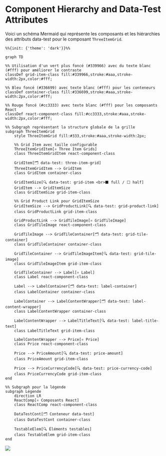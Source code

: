 # Component Hierarchy and Data-Test Attributes

Voici un schéma Mermaid qui représente les composants et les hiérarchies des attributs data-test pour le composant `ThreeItemGrid`.

```mermaid
%%{init: {'theme': 'dark'}}%%

graph TD

%% Utilisation d'un vert plus foncé (#339966) avec du texte blanc (#fff) pour améliorer le contraste
classDef grid-item-class fill:#339966,stroke:#aaa,stroke-width:2px,color:#fff;

%% Bleu foncé (#336699) avec texte blanc (#fff) pour les conteneurs
classDef container-class fill:#336699,stroke:#aaa,stroke-width:2px,color:#fff;

%% Rouge foncé (#cc3333) avec texte blanc (#fff) pour les composants React
classDef react-component-class fill:#cc3333,stroke:#aaa,stroke-width:2px,color:#fff;

%% Subgraph représentant la structure globale de la grille
subgraph ThreeItemGrid
    style ThreeItemGrid fill:#333,stroke:#aaa,stroke-width:2px;

    %% Grid Item avec taille configurable
    ThreeItemGridItem[⚛️ Three Item Grids]
    class ThreeItemGridItem react-component-class

    GridItem[🗂️ data-test: three-item-grid]
    ThreeItemGridItem --> GridItem
    class GridItem container-class

    GridItemSize[🔍 data-test: grid-item <br>⬛ full / ⬜ half]
    GridItem --> GridItemSize
    class GridItemSize grid-item-class

    %% Grid Product Link pour GridItemSize
    GridItemSize --> GridProductLink[🔍 data-test: grid-product-link]
    class GridProductLink grid-item-class

    GridProductLink --> GridTileImage[⚛️ GridTileImage]
    class GridTileImage react-component-class

    GridTileImage --> GridTileContainer[🗂️ data-test: grid-tile-container]
    class GridTileContainer container-class

    GridTileContainer --> GridTileImageItem[🔍 data-test: grid-tile-image]
    class GridTileImageItem grid-item-class

    GridTileContainer --> Label[⚛️ Label]
    class Label react-component-class

    Label --> LabelContainer[🗂️ data-test: label-container]
    class LabelContainer container-class

    LabelContainer --> LabelContentWrapper[🗂️ data-test: label-content-wrapper]
    class LabelContentWrapper container-class

    LabelContentWrapper --> LabelTitleText[🔍 data-test: label-title-text]
    class LabelTitleText grid-item-class

    LabelContentWrapper --> Price[⚛️ Price]
    class Price react-component-class

    Price --> PriceAmount[🔍 data-test: price-amount]
    class PriceAmount grid-item-class

    Price --> PriceCurrencyCode[🔍 data-test: price-currency-code]
    class PriceCurrencyCode grid-item-class
end

%% Subgraph pour la légende
subgraph Légende
    direction LR
    ReactComp[⚛️ Composants React]
    class ReactComp react-component-class

    DataTestCont[🗂️ Conteneur data-test]
    class DataTestCont container-class

    TestableElem[🔍 Éléments testables]
    class TestableElem grid-item-class
end

```

[![](https://mermaid.ink/img/pako:eNqVVs1u20YQfpUFA0ENIKaWlcoWWwRo5aII4ACBraJAKx9W5FBaeLlLLJeJHUGX3nooeilQoCnQs4E8QO96E79A-wid3RUp_oh2woNE7sx837czQ-6svVBG4AVer7dmgumArPt6BQn0A9KPqLrubza93lzMxVLRdEVmZ-a-1yPfa8ZZRjWTgkT9XJA3oDRJeZ6RWIpwe0c-ezIaTSbj8VNC30BIopxouNFAFpyKEK1xHD8lqcwVocn2jjOpQBEOJJRCK5ppmIuQ0yw7g5gsFYt8piHx7RKJGefBDn-QaSWvIXhCKd3d-29ZpFfBcXozCCWXKjBkX-6Uf8Mhr2ocjyeTncYugRwyKwsE5Cqr6DKLlAlQDV0G81N1Xch8CXthYTjC66OEJanMqNAZuQAa6oo8ZZ596yBA6JpIh_-pIi_zhWsEBana3mWIisyEU4LBeahzBWTJ5YJiISMw61g6zrGWWRE5WymAl1jL77Coc0HwyvQt-tcMZSoflmh1GQjUZsNM_C5n1BCbEsVsmSu6MCqMa43H_P90_-f7f__5zRkcgjFlV87fZa0VdTi7LsT9lvj__f3Hz4Ygopr6GjJ8zbSBcy1tmvuqQxrx_RclTlVO6dBowUP8l-wdoIbff60KKF8p8tVCvbj_8J7EOefkc3L_4S-yojy-qoPUlBjEQ2rMevNlbVbotZIRdgo5Z-LadXEbtYZXEO8CTdzh3aTOwefocdWUV4nuUth0K4hnjMPLhC6haJTaYouptHxch-zdq3zToqyHmsfqxw8w-GX1D6ooQdpdUuffO7b2vGvgA-m2AtjDKbCd80C62-TndAG8SLR9qKHblccT69xKvAezyY1HRybr0V1pbHjVaFHeD_jdSx_jNtt46xwPK9gDPSqj4lpqmTHNYYbnSKuYToM2dt8cNG36MrarlF3MrxULy7fGPtTA7crjxXRuJd7XicxFexupsfnUGtssLqhLf4NhmisFIryd4mzUwRPuXHwzP7XpqghtUhBR8zx1xzklfHu3RHP1wDwvlwxJxBSEduw6v3Ar9tSfYvqKRE8bE0FNXundlXfnfIYbnuF-TVHLxp0WM9A-HzXsalBXkxq7OYu_5cV3ZfsLbjoBI1fvjI2jtxLSkUxv4CWgEsoinGXXJnju2Tl27gV4i5pxpuRzby426EpzLS9vRegFOLTAwFM4eq28IKY8w6c8xd3BGaOY_qRcTan4UcqkCIGIaaleueHZztDWxQvW3o0XHB-Nnx0_H05Ono-GJ6fDk4F36wVHm4H3zkIMnx25a3h8OpycfjEab_4HDOwk4w?type=png)](https://mermaid-js.github.io/mermaid-live-editor/edit#pako:eNqVVs1u20YQfpUFA0ENIKaWlcoWWwRo5aII4ACBraJAKx9W5FBaeLlLLJeJHUGX3nooeilQoCnQs4E8QO96E79A-wid3RUp_oh2woNE7sx837czQ-6svVBG4AVer7dmgumArPt6BQn0A9KPqLrubza93lzMxVLRdEVmZ-a-1yPfa8ZZRjWTgkT9XJA3oDRJeZ6RWIpwe0c-ezIaTSbj8VNC30BIopxouNFAFpyKEK1xHD8lqcwVocn2jjOpQBEOJJRCK5ppmIuQ0yw7g5gsFYt8piHx7RKJGefBDn-QaSWvIXhCKd3d-29ZpFfBcXozCCWXKjBkX-6Uf8Mhr2ocjyeTncYugRwyKwsE5Cqr6DKLlAlQDV0G81N1Xch8CXthYTjC66OEJanMqNAZuQAa6oo8ZZ596yBA6JpIh_-pIi_zhWsEBana3mWIisyEU4LBeahzBWTJ5YJiISMw61g6zrGWWRE5WymAl1jL77Coc0HwyvQt-tcMZSoflmh1GQjUZsNM_C5n1BCbEsVsmSu6MCqMa43H_P90_-f7f__5zRkcgjFlV87fZa0VdTi7LsT9lvj__f3Hz4Ygopr6GjJ8zbSBcy1tmvuqQxrx_RclTlVO6dBowUP8l-wdoIbff60KKF8p8tVCvbj_8J7EOefkc3L_4S-yojy-qoPUlBjEQ2rMevNlbVbotZIRdgo5Z-LadXEbtYZXEO8CTdzh3aTOwefocdWUV4nuUth0K4hnjMPLhC6haJTaYouptHxch-zdq3zToqyHmsfqxw8w-GX1D6ooQdpdUuffO7b2vGvgA-m2AtjDKbCd80C62-TndAG8SLR9qKHblccT69xKvAezyY1HRybr0V1pbHjVaFHeD_jdSx_jNtt46xwPK9gDPSqj4lpqmTHNYYbnSKuYToM2dt8cNG36MrarlF3MrxULy7fGPtTA7crjxXRuJd7XicxFexupsfnUGtssLqhLf4NhmisFIryd4mzUwRPuXHwzP7XpqghtUhBR8zx1xzklfHu3RHP1wDwvlwxJxBSEduw6v3Ar9tSfYvqKRE8bE0FNXundlXfnfIYbnuF-TVHLxp0WM9A-HzXsalBXkxq7OYu_5cV3ZfsLbjoBI1fvjI2jtxLSkUxv4CWgEsoinGXXJnju2Tl27gV4i5pxpuRzby426EpzLS9vRegFOLTAwFM4eq28IKY8w6c8xd3BGaOY_qRcTan4UcqkCIGIaaleueHZztDWxQvW3o0XHB-Nnx0_H05Ono-GJ6fDk4F36wVHm4H3zkIMnx25a3h8OpycfjEab_4HDOwk4w)
